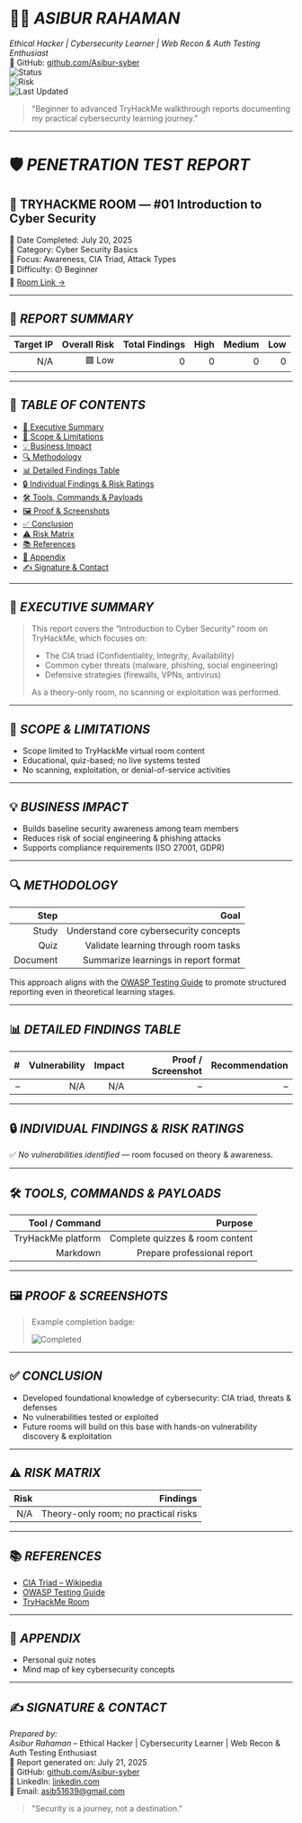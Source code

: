 # 🧑‍💻 *ASIBUR RAHAMAN*  
*Ethical Hacker | Cybersecurity Learner | Web Recon & Auth Testing Enthusiast*  
🔗 GitHub: [github.com/Asibur-syber](https://github.com/Asibur-syber)  
![Status](https://img.shields.io/badge/Status-Completed-brightgreen)  
![Risk](https://img.shields.io/badge/Overall_Risk-Low-green)  
![Last Updated](https://img.shields.io/badge/Last_Update-July_21,_2025-blue)

> "Beginner to advanced TryHackMe walkthrough reports documenting my practical cybersecurity learning journey."

---

# 🛡 *PENETRATION TEST REPORT*  
## 🔐 TRYHACKME ROOM — #01 Introduction to Cyber Security
📅 Date Completed: July 20, 2025  
📂 Category: Cyber Security Basics  
🎯 Focus: Awareness, CIA Triad, Attack Types  
🧩 Difficulty: 🟡 Beginner  
🔗 [Room Link →](https://tryhackme.com/room/introductiontocybersecurity)

---

## 📌 *REPORT SUMMARY*
| Target IP | Overall Risk | Total Findings | High | Medium | Low |
|--:|--:|--:|--:|--:|--:|
| N/A | 🟩 Low | 0 | 0 | 0 | 0 |

---

## 📑 *TABLE OF CONTENTS*
- [🧠 Executive Summary](#-executive-summary)
- [📜 Scope & Limitations](#-scope--limitations)
- [💡 Business Impact](#-business-impact)
- [🔍 Methodology](#-methodology)
- [📊 Detailed Findings Table](#-detailed-findings-table)
- [🔒 Individual Findings & Risk Ratings](#-individual-findings--risk-ratings)
- [🛠 Tools, Commands & Payloads](#-tools-commands--payloads)
- [🖼 Proof & Screenshots](#-proof--screenshots)
- [✅ Conclusion](#-conclusion)
- [⚠ Risk Matrix](#-risk-matrix)
- [📚 References](#-references)
- [📎 Appendix](#-appendix)
- [✍ Signature & Contact](#-signature--contact)

---

## 🧠 *EXECUTIVE SUMMARY*
> This report covers the “Introduction to Cyber Security” room on TryHackMe, which focuses on:
> - The CIA triad (Confidentiality, Integrity, Availability)
> - Common cyber threats (malware, phishing, social engineering)
> - Defensive strategies (firewalls, VPNs, antivirus)
>
> As a theory-only room, no scanning or exploitation was performed.

---

## 📜 *SCOPE & LIMITATIONS*
- Scope limited to TryHackMe virtual room content
- Educational, quiz-based; no live systems tested
- No scanning, exploitation, or denial-of-service activities

---

## 💡 *BUSINESS IMPACT*
- Builds baseline security awareness among team members
- Reduces risk of social engineering & phishing attacks
- Supports compliance requirements (ISO 27001, GDPR)

---

## 🔍 *METHODOLOGY*
| Step | Goal |
|--:|--:|
| Study | Understand core cybersecurity concepts |
| Quiz | Validate learning through room tasks |
| Document | Summarize learnings in report format |

This approach aligns with the [OWASP Testing Guide](https://owasp.org/www-project-web-security-testing-guide/) to promote structured reporting even in theoretical learning stages.

---

## 📊 *DETAILED FINDINGS TABLE*
| # | Vulnerability | Impact | Proof / Screenshot | Recommendation |
|--:|--:|--:|--:|--:|
| – | N/A | N/A | – | – |

---

## 🔒 *INDIVIDUAL FINDINGS & RISK RATINGS*
✅ *No vulnerabilities identified* — room focused on theory & awareness.

---

## 🛠 *TOOLS, COMMANDS & PAYLOADS*
| Tool / Command | Purpose |
|--:|--:|
| TryHackMe platform | Complete quizzes & room content |
| Markdown | Prepare professional report |

---

## 🖼 *PROOF & SCREENSHOTS*
> Example completion badge:
>
> ![Completed](https://tryhackme-badges.s3.amazonaws.com/asibur.png)

---

## ✅ *CONCLUSION*
- Developed foundational knowledge of cybersecurity: CIA triad, threats & defenses
- No vulnerabilities tested or exploited
- Future rooms will build on this base with hands-on vulnerability discovery & exploitation

---

## ⚠ *RISK MATRIX*
| Risk | Findings |
|--:|--:|
| N/A | Theory-only room; no practical risks |

---

## 📚 *REFERENCES*
- [CIA Triad – Wikipedia](https://en.wikipedia.org/wiki/Information_security)
- [OWASP Testing Guide](https://owasp.org/www-project-web-security-testing-guide/)
- [TryHackMe Room](https://tryhackme.com/room/introductiontocybersecurity)

---

## 📎 *APPENDIX*
- Personal quiz notes
- Mind map of key cybersecurity concepts

---

## ✍ *SIGNATURE & CONTACT*
*Prepared by:*  
*Asibur Rahaman* – Ethical Hacker | Cybersecurity Learner | Web Recon & Auth Testing Enthusiast  
📅 Report generated on: July 21, 2025  
🔗 GitHub: [github.com/Asibur-syber](https://github.com/Asibur-syber)  
🔗 LinkedIn: [linkedin.com](https://www.linkedin.com/)  
📧 Email: asib51639@gmail.com

> "Security is a journey, not a destination."

